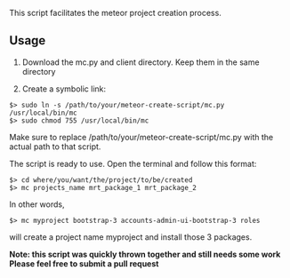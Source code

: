 This script facilitates the meteor project creation process. 

## Usage

1. Download the mc.py and client directory. Keep them in the same directory

2. Create a symbolic link: 

``` 
$> sudo ln -s /path/to/your/meteor-create-script/mc.py /usr/local/bin/mc 
$> sudo chmod 755 /usr/local/bin/mc
```
Make sure to replace /path/to/your/meteor-create-script/mc.py with the actual path to that script. 

The script is ready to use. Open the terminal and follow this format:
```
$> cd where/you/want/the/project/to/be/created
$> mc projects_name mrt_package_1 mrt_package_2
```
In other words,
```
$> mc myproject bootstrap-3 accounts-admin-ui-bootstrap-3 roles
```
will create a project name myproject and install those 3 packages.

**Note: this script was quickly thrown together and still needs some work**
**Please feel free to submit a pull request**